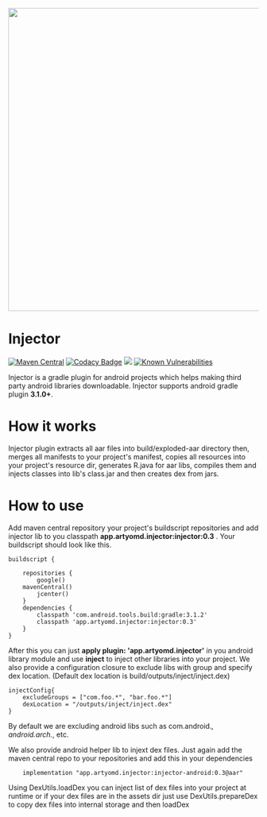 <p align="center">
<img src="https://raw.githubusercontent.com/jbeguna04/Injector/master/LogoDesigns/logotype1blue.png" width=610.082 align="center">
</p>

# Injector
[![Maven Central](https://maven-badges.herokuapp.com/maven-central/app.artyomd.injector/injector/badge.svg)](https://maven-badges.herokuapp.com/maven-central/app.artyomd.injector/injector)
[![Codacy Badge](https://api.codacy.com/project/badge/Grade/f9c01ceb05ef4949a9c9869f22a5524d)](https://app.codacy.com/app/artyomd/Injector?utm_source=github.com&utm_medium=referral&utm_content=artyomd/Injector&utm_campaign=badger)
<a href='https://travis-ci.org/artyomd/Injector/builds'><img src='https://travis-ci.org/artyomd/Injector.svg?branch=master'></a>
[![Known Vulnerabilities](https://snyk.io/test/github/artyomd/Injector/badge.svg?targetFile=injector%2Fbuild.gradle)](https://snyk.io/test/github/artyomd/Injector?targetFile=injector%2Fbuild.gradle)

Injector is a gradle plugin for android projects which helps making third party android libraries downloadable. Injector supports android gradle plugin **3.1.0+**.
# How it works
Injector plugin extracts all aar files into build/exploded-aar directory then, merges all manifests to your project's manifest, copies all resources into your project's resource dir, generates R.java for aar libs, compiles them and injects classes into lib's class.jar and then creates dex from jars.
# How to use
Add  maven central repository your project's buildscript repositories and add injector lib to you classpath **app.artyomd.injector:injector:0.3** . Your buildscript should look like this.
```
buildscript {

    repositories {
        google()
	mavenCentral()
        jcenter()
    }
    dependencies {
        classpath 'com.android.tools.build:gradle:3.1.2'
        classpath 'app.artyomd.injector:injector:0.3'
    }
}
```
After this you can just **apply plugin: 'app.artyomd.injector'** in you android library module and use **inject** to inject other libraries into your project. We also provide a configuration closure to exclude libs with group and specify dex location. (Default dex location is build/outputs/inject/inject.dex)
```
injectConfig{
	excludeGroups = ["com.foo.*", "bar.foo.*"]
	dexLocation = "/outputs/inject/inject.dex"
}
```
By default we are excluding android libs such as com.android.*, android.arch.*, etc.

We also provide android helper lib to injext dex files. Just again add the maven central repo to your repositories and add this in your dependencies
```
	implementation "app.artyomd.injector:injector-android:0.3@aar"
```
Using DexUtils.loadDex you can inject list of dex files into your project at runtime or if your dex files are in the assets dir just use DexUtils.prepareDex to copy dex files into internal storage and then loadDex
